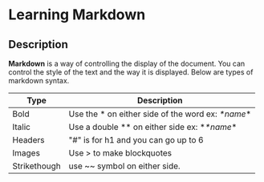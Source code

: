 # Learning Markdown

## Description

**Markdown** is a way of controlling the display of the document. You can control the style of the text and the way it is displayed. Below are types of markdown syntax.

Type | Description
------------ | -------------
Bold | Use the * on either side of the word ex: *\*name*\* 
Italic| Use a double ** on either side ex: **\**name**\*
Headers|"#" is for h1 and you can go up to 6
Images| Use > to make blockquotes
Strikethough| use ~~ symbol on either side. 
